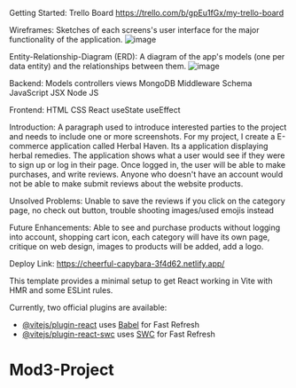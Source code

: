 Getting Started:
Trello Board 
https://trello.com/b/gpEu1fGx/my-trello-board

Wireframes: Sketches of each screens's user interface for the major functionality of the application.
![image](https://github.com/Mbwood92/Mod3-Project/assets/146128694/5820ee4c-6553-44b6-9697-325255a0db2f)

Entity-Relationship-Diagram (ERD): A diagram of the app's models (one per data entity) and the relationships between them.
![image](https://github.com/Mbwood92/Mod3-Project/assets/146128694/687736d7-72f4-4a54-8d77-30315dfeb10b)

Backend:
Models
controllers
views
MongoDB
Middleware
Schema
JavaScript
JSX
Node JS

Frontend:
HTML 
CSS
React
useState 
useEffect

Introduction: A paragraph used to introduce interested parties to the project and needs to include one or more screenshots.
For my project, I create a E-commerce application called Herbal Haven. Its a application displaying herbal remedies. The application shows what a user would see if they were to sign up or log in their page. Once logged in, the user will be able to make purchases, and write reviews. Anyone who doesn't have an account would not be able to make submit reviews about the website products. 

Unsolved Problems: Unable to save the reviews if you click on the category page, no check out button, trouble shooting images/used emojis instead

Future Enhancements: Able to see and purchase products without logging into account, shopping cart icon, each category will have its own page, critique on web design, images to products will be added, add a logo. 


Deploy Link:
https://cheerful-capybara-3f4d62.netlify.app/















This template provides a minimal setup to get React working in Vite with HMR and some ESLint rules.

Currently, two official plugins are available:

- [@vitejs/plugin-react](https://github.com/vitejs/vite-plugin-react/blob/main/packages/plugin-react/README.md) uses [Babel](https://babeljs.io/) for Fast Refresh
- [@vitejs/plugin-react-swc](https://github.com/vitejs/vite-plugin-react-swc) uses [SWC](https://swc.rs/) for Fast Refresh
# Mod3-Project


